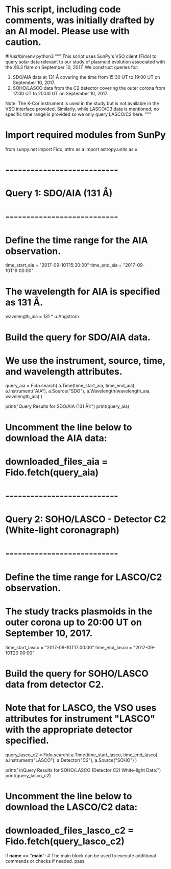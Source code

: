 # This script, including code comments, was initially drafted by an AI model. Please use with caution.

#!/usr/bin/env python3
"""
This script uses SunPy's VSO client (Fido) to query solar data relevant to our study of plasmoid evolution associated with the X8.3 flare on September 10, 2017.
We construct queries for:
  1. SDO/AIA data at 131 Å covering the time from 15:30 UT to 19:00 UT on September 10, 2017.
  2. SOHO/LASCO data from the C2 detector covering the outer corona from 17:00 UT to 20:00 UT on September 10, 2017.

Note: The K-Cor instrument is used in the study but is not available in the VSO interface provided. Similarly, while LASCO/C3 data is mentioned, no specific time range is provided so we only query LASCO/C2 here.
"""

# Import required modules from SunPy
from sunpy.net import Fido, attrs as a
import astropy.units as u

# ---------------------------
# Query 1: SDO/AIA (131 Å)
# ---------------------------
# Define the time range for the AIA observation.
time_start_aia = "2017-09-10T15:30:00"
time_end_aia   = "2017-09-10T19:00:00"

# The wavelength for AIA is specified as 131 Å.
wavelength_aia = 131 * u.Angstrom

# Build the query for SDO/AIA data. 
# We use the instrument, source, time, and wavelength attributes.
query_aia = Fido.search(
    a.Time(time_start_aia, time_end_aia),
    a.Instrument("AIA"),
    a.Source("SDO"),
    a.Wavelength(wavelength_aia, wavelength_aia)
)

print("Query Results for SDO/AIA (131 Å):")
print(query_aia)

# Uncomment the line below to download the AIA data:
# downloaded_files_aia = Fido.fetch(query_aia)

# ---------------------------
# Query 2: SOHO/LASCO - Detector C2 (White-light coronagraph)
# ---------------------------
# Define the time range for LASCO/C2 observation.
# The study tracks plasmoids in the outer corona up to 20:00 UT on September 10, 2017.
time_start_lasco = "2017-09-10T17:00:00"
time_end_lasco   = "2017-09-10T20:00:00"

# Build the query for SOHO/LASCO data from detector C2.
# Note that for LASCO, the VSO uses attributes for instrument "LASCO" with the appropriate detector specified.
query_lasco_c2 = Fido.search(
    a.Time(time_start_lasco, time_end_lasco),
    a.Instrument("LASCO"),
    a.Detector("C2"),
    a.Source("SOHO")
)

print("\nQuery Results for SOHO/LASCO (Detector C2) White-light Data:")
print(query_lasco_c2)

# Uncomment the line below to download the LASCO/C2 data:
# downloaded_files_lasco_c2 = Fido.fetch(query_lasco_c2)

if __name__ == "__main__":
    # The main block can be used to execute additional commands or checks if needed.
    pass
